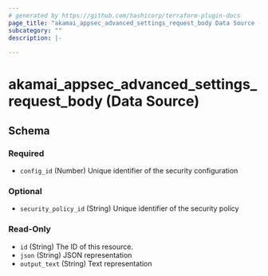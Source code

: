 ```yaml
---
# generated by https://github.com/hashicorp/terraform-plugin-docs
page_title: "akamai_appsec_advanced_settings_request_body Data Source - terraform-provider-akamai"
subcategory: ""
description: |-
  
---
```


# akamai_appsec_advanced_settings_request_body (Data Source)





<!-- schema generated by tfplugindocs -->
## Schema

### Required

- `config_id` (Number) Unique identifier of the security configuration

### Optional

- `security_policy_id` (String) Unique identifier of the security policy

### Read-Only

- `id` (String) The ID of this resource.
- `json` (String) JSON representation
- `output_text` (String) Text representation
